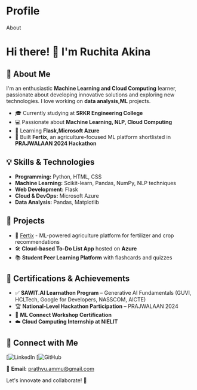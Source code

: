 # Profile
About
# Hi there! 👋 I'm Ruchita Akina

## 🚀 About Me

I'm an enthusiastic **Machine Learning and Cloud Computing** learner, passionate about developing innovative solutions and exploring new technologies. I love working on **data analysis,ML** projects. 

- 🎓 Currently studying at **SRKR Engineering College**
- 💻 Passionate about **Machine Learning, NLP, Cloud Computing**
- 🌱 Learning **Flask,Microsoft Azure**
- 🚀 Built **Fertix**, an agriculture-focused ML platform shortlisted in **PRAJWALAAN 2024 Hackathon**

## 💡 Skills & Technologies

- **Programming:** Python, HTML, CSS
- **Machine Learning:** Scikit-learn, Pandas, NumPy, NLP techniques
- **Web Development:** Flask
- **Cloud & DevOps:** Microsoft Azure
- **Data Analysis:** Pandas, Matplotlib

## 📌 Projects

- 🌿 [Fertix](#) - ML-powered agriculture platform for fertilizer and crop recommendations
- 🛠️ **Cloud-based To-Do List App** hosted on **Azure**
- 📚 **Student Peer Learning Platform** with flashcards and quizzes
  

## 📜 Certifications & Achievements

- ✅ **SAWIT.AI Learnathon Program** – Generative AI Fundamentals (GUVI, HCLTech, Google for Developers, NASSCOM, AICTE)
- 🏆 **National-Level Hackathon Participation** – PRAJWALAAN 2024
- 📜 **ML Connect Workshop Certification**
- ☁️ **Cloud Computing Internship at NIELIT**

## 🔗 Connect with Me

[![LinkedIn](https://www.linkedin.com/in/ruchita-akina-724603291?utm_source=share&utm_campaign=share_via&utm_content=profile&utm_medium=android_app)
[![GitHub](https://github.com/RuchitaAkina)


📧 **Email:** prathyu.ammu@gmail.com

Let's innovate and collaborate! 🚀
